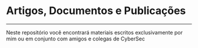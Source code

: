# Artigos, Documentos e Publicações
***
Neste repositório você encontrará materiais escritos exclusivamente por mim ou em conjunto com amigos e colegas de CyberSec
